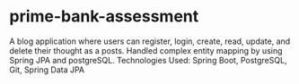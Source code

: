 # prime-bank-assessment
A blog application where users can register, login, create, read, update, and delete their thought as a posts. Handled complex entity mapping by using Spring JPA and postgreSQL. Technologies Used: Spring Boot, PostgreSQL, Git, Spring Data JPA
